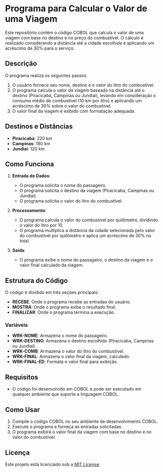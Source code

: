 # Programa para Calcular o Valor de uma Viagem

Este repositório contém o código COBOL que calcula o valor de uma viagem com base no destino e no preço do combustível. O cálculo é realizado considerando a distância até a cidade escolhida e aplicando um acréscimo de 30% para o serviço.

## Descrição

O programa realiza os seguintes passos:
1. O usuário fornece seu nome, destino e o valor do litro do combustível.
2. O programa calcula o valor da viagem baseado na distância até o destino (Piracicaba, Campinas ou Jundiai), levando em consideração o consumo médio de combustível (10 km por litro) e aplicando um acréscimo de 30% sobre o valor do combustível.
3. O valor final da viagem é exibido com formatação adequada.

## Destinos e Distâncias

- **Piracicaba**: 220 km
- **Campinas**: 180 km
- **Jundiai**: 120 km

## Como Funciona

1. **Entrada de Dados**:
   - O programa solicita o nome do passageiro.
   - O programa solicita o destino da viagem (Piracicaba, Campinas ou Jundiai).
   - O programa solicita o valor do litro do combustível.

2. **Processamento**:
   - O programa calcula o valor do combustível por quilômetro, dividindo o valor do litro por 10.
   - O programa multiplica a distância da cidade selecionada pelo valor do combustível por quilômetro e aplica um acréscimo de 30% no total.

3. **Saída**:
   - O programa exibe o nome do passageiro, o destino da viagem e o valor final calculado da viagem.


## Estrutura do Código

O código é dividido em três seções principais:

- **RECEBE**: Onde o programa recebe as entradas do usuário.
- **MOSTRA**: Onde o programa exibe o resultado final.
- **FINALIZAR**: Onde o programa termina a execução.

### Variáveis

- **WRK-NOME**: Armazena o nome do passageiro.
- **WRK-DESTINO**: Armazena o destino escolhido (Piracicaba, Campinas ou Jundiai).
- **WRK-COMB**: Armazena o valor do litro do combustível.
- **WRK-FINAL**: Armazena o valor final da viagem, calculado.
- **WRK-FINAL-ED**: Formata o valor final para exibição.

## Requisitos

- O código foi desenvolvido em COBOL e pode ser executado em qualquer ambiente que suporte a linguagem COBOL.

## Como Usar

1. Compile o código COBOL no seu ambiente de desenvolvimento COBOL.
2. Execute o programa e forneça as entradas solicitadas.
3. O programa exibirá o valor final da viagem com base no destino e no valor do combustível.

## Licença

Este projeto está licenciado sob a [MIT License](LICENSE).



